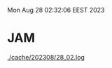 Mon Aug 28 02:32:06 EEST 2023
# JAM
<a href='./cache/202308/28_02.log'>./cache/202308/28_02.log</a>

